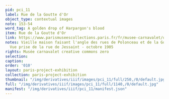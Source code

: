 ```yaml
---
pid: pci_11
label: Rue de la Goutte d'Or
object_type: contextual images
note: 153-54
word_tag: A golden drop of Harpargon's blood
item: Rue de la Goutte d'Or
link: https://www.parismuseescollections.paris.fr/fr/musee-carnavalet/oeuvres/vieille-maison-faisant-l-angle-des-rues-de-polonceau-et-de-la-goutte-d-or#infos-principales
notes: Vieille maison faisant l'angle des rues de Polonceau et de la Goutte d'Or -
  Vue prise de la rue de Jessaint - octobre 1905
rights: Musée carnavalet creative commons zero
selection: 
caption: 
order: '010'
layout: paris-project-exhibition
collection: paris-project-exhibition
thumbnail: "/img/derivatives/iiif/images/pci_11/full/250,/0/default.jpg"
full: "/img/derivatives/iiif/images/pci_11/full/1140,/0/default.jpg"
manifest: "/img/derivatives/iiif/pci_11/manifest.json"
---
```

